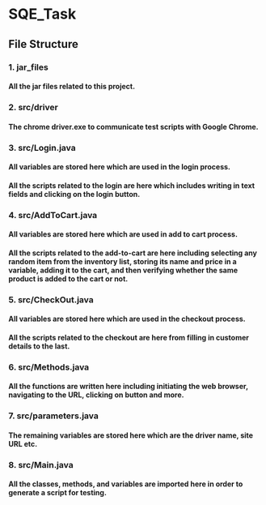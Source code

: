 # SQE_Task
## File Structure 

### 1. jar_files
#### All the jar files related to this project.

### 2. src/driver
#### The chrome driver.exe to communicate test scripts with Google Chrome.

### 3. src/Login.java
#### All variables are stored here which are used in the login process.
#### All the scripts related to the login are here which includes writing in text fields and clicking on the login button.

### 4. src/AddToCart.java
#### All variables are stored here which are used in add to cart process.
#### All the scripts related to the add-to-cart are here including selecting any random item from the inventory list, storing its name and price in a variable, adding it to the cart, and then verifying whether the same product is added to the cart or not.

### 5. src/CheckOut.java
#### All variables are stored here which are used in the checkout process.
#### All the scripts related to the checkout are here from filling in customer details to the last.

### 6. src/Methods.java
#### All the functions are written here including initiating the web browser, navigating to the URL, clicking on button and more.

### 7. src/parameters.java
#### The remaining variables are stored here which are the driver name, site URL etc. 

### 8. src/Main.java
#### All the classes, methods, and variables are imported here in order to generate a script for testing.
